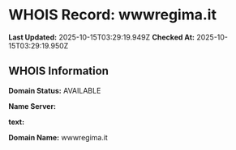 # WHOIS Record: wwwregima.it

**Last Updated:** 2025-10-15T03:29:19.949Z
**Checked At:** 2025-10-15T03:29:19.950Z

## WHOIS Information

**Domain Status:** AVAILABLE

**Name Server:** 

**text:** 

**Domain Name:** wwwregima.it

